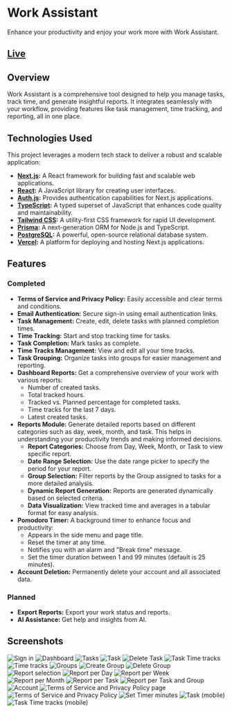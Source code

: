 # Work Assistant

Enhance your productivity and enjoy your work more with Work Assistant.

## [Live](https://work-assistant-puce.vercel.app/)

## Overview

Work Assistant is a comprehensive tool designed to help you manage tasks, track time, and generate insightful reports. It integrates seamlessly with your workflow, providing features like task management, time tracking, and reporting, all in one place.

## Technologies Used

This project leverages a modern tech stack to deliver a robust and scalable application:

- **[Next.js](https://nextjs.org/):** A React framework for building fast and scalable web applications.
- **[React](https://reactjs.org/):** A JavaScript library for creating user interfaces.
- **[Auth.js](https://authjs.dev/):** Provides authentication capabilities for Next.js applications.
- **[TypeScript](https://www.typescriptlang.org/):** A typed superset of JavaScript that enhances code quality and maintainability.
- **[Tailwind CSS](https://tailwindcss.com/):** A utility-first CSS framework for rapid UI development.
- **[Prisma](https://www.prisma.io/):** A next-generation ORM for Node.js and TypeScript.
- **[PostgreSQL](https://www.postgresql.org/):** A powerful, open-source relational database system.
- **[Vercel](https://vercel.com/):** A platform for deploying and hosting Next.js applications.

## Features

### Completed

- **Terms of Service and Privacy Policy:** Easily accessible and clear terms and conditions.
- **Email Authentication:** Secure sign-in using email authentication links.
- **Task Management:** Create, edit, delete tasks with planned completion times.
- **Time Tracking:** Start and stop tracking time for tasks.
- **Task Completion:** Mark tasks as complete.
- **Time Tracks Management:** View and edit all your time tracks.
- **Task Grouping:** Organize tasks into groups for easier management and reporting.
- **Dashboard Reports:** Get a comprehensive overview of your work with various reports:
  - Number of created tasks.
  - Total tracked hours.
  - Tracked vs. Planned percentage for completed tasks.
  - Time tracks for the last 7 days.
  - Latest created tasks.
- **Reports Module:** Generate detailed reports based on different categories such as day, week, month, and task. This helps in understanding your productivity trends and making informed decisions.
  - **Report Categories:** Choose from Day, Week, Month, or Task to view specific report.
  - **Date Range Selection:** Use the date range picker to specify the period for your report.
  - **Group Selection:** Filter reports by the Group assigned to tasks for a more detailed analysis.
  - **Dynamic Report Generation:** Reports are generated dynamically based on selected criteria.
  - **Data Visualization:** View tracked time and averages in a tabular format for easy analysis.
- **Pomodoro Timer:** A background timer to enhance focus and productivity:
  - Appears in the side menu and page title.
  - Reset the timer at any time.
  - Notifies you with an alarm and "Break time" message.
  - Set the timer duration between 1 and 99 minutes (default is 25 minutes).
- **Account Deletion:** Permanently delete your account and all associated data.

### Planned

- **Export Reports:** Export your work status and reports.
- **AI Assistance:** Get help and insights from AI.

## Screenshots

![Sign in](screenshots/sign-in.png)
![Dashboard](screenshots/dashboard.png)
![Tasks](screenshots/tasks.png)
![Task](screenshots/task.png)
![Delete Task](screenshots/delete-task.png)
![Task Time tracks](screenshots/task-time-tracks.png)
![Time tracks](screenshots/time-tracks.png)
![Groups](screenshots/groups.png)
![Create Group](screenshots/create-group.png)
![Delete Group](screenshots/delete-group.png)
![Report selection](screenshots/report-select.png)
![Report per Day](screenshots/report-per-day.png)
![Report per Week](screenshots/report-per-week.png)
![Report per Month](screenshots/report-per-month.png)
![Report per Task](screenshots/report-per-task.png)
![Report per Task and Group](screenshots/report-per-task-and-group.png)
![Account](screenshots/account.png)
![Terms of Service and Privacy Policy page](screenshots/terms-of-service-page.png)
![Terms of Service and Privacy Policy](screenshots/terms-of-service.png)
![Set Timer minutes](screenshots/set-timer-minutes.png)
![Task (mobile)](screenshots/task-mobile.png)
![Task Time tracks (mobile)](screenshots/task-time-tracks-mobile.png)
